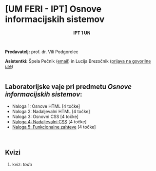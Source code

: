 # [UM FERI - IPT] Osnove informacijskih sistemov

<p align="center">
  <b>IPT 1 UN <br/></b>
</p>
<br/>

**Predavatelj:** prof. dr. Vili Podgorelec

**Asistentki:** Špela Pečnik ([email](mailto:spela.pecnik@tutamail.com)) in Lucija Brezočnik ([prijava na govorilne ure](https://calendly.com/lucija-brezocnik/30min))<br/><br/>

## Laboratorijske vaje pri predmetu *Osnove informacijskih sistemov*:
- Naloga 1: Osnove HTML [4 točke]
- Naloga 2: Nadaljevalni HTML [4 točke]
- Naloga 3: Osnovni CSS [4 točke]
- [Naloga 4: Nadaljevalni CSS](<Naloge/Naloga 4.md>) [4 točke]
- [Naloga 5: Funkcionalne zahteve](<Naloge/Naloga 5.md>) [4 točke]
<br/><br/><br/>

## Kvizi
1. kviz: *todo*
